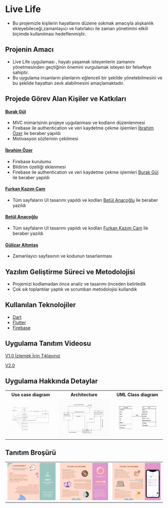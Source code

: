 # Live Life

- Bu projemizle kişilerin hayatlarını düzene sokmak amacıyla alışkanlık ekleyebileceği,zamanlayıcı ve hatırlatıcı ile zaman yönetimini etkili biçimde kullanılması hedeflenmiştir.

## Projenin Amacı

- Live Life uygulaması , hayatı yaşamak isteyenlerin zamanını yönetmesinden geçtiğinin önemini vurgulamak isteyen bir felsefeye sahiptir.
- Bu uygulama insanların planlarını eğlenceli bir şekilde yönetebilmesini ve bu şekilde hayattan zevk alabilmesini amaçlamaktadır.

## Projede Görev Alan Kişiler ve Katkıları

#### [Burak Gül](https://github.com/developerburakgul)

- MVC mimarisinin projeye uygulanması ve kodların düzenlenmesi
- Firebase ile authentication ve veri kaydetme çekme işlemleri [İbrahim Özer](https://github.com/ibrahimozer16) ile beraber yapıldı
- Motivasyon sözlerinin çekilmesi

#### [İbrahim Özer](https://github.com/ibrahimozer16)

- Firebase kurulumu
- Bildirim özelliği eklenmesi
- Firebase ile authentication ve veri kaydetme çekme işlemleri [Burak Gül](https://github.com/developerburakgul) ile beraber yapıldı

#### [Furkan Kazım Çam](https://github.com/Furkanncm)

- Tüm sayfaların UI tasarımı yapıldı ve kodları [Betül Anaçoğlu](https://github.com/anacbetul) ile beraber yazıldı

#### [Betül Anaçoğlu](https://github.com/anacbetul)

- Tüm sayfaların UI tasarımı yapıldı ve kodları [Furkan Kazım Çam](https://github.com/Furkanncm) ile beraber yazıldı

#### [Gülizar Altıntaş](https://github.com/GulizarA1)

- Zamanlayıcı sayfasının ve kodunun tasarlanması

## Yazılım Geliştirme Süreci ve Metodolojisi

- Projemizi kodlamadan önce analiz ve tasarımı önceden belirledik
- Çok sık toplantılar yaptık ve scrumban metodolojisi kullandık

## Kullanılan Teknolojiler

- [Dart](https://dart.dev)
- [Flutter](https://flutter.dev)
- [Firebase](https://firebase.google.com)

## Uygulama Tanıtım Videosu

[V1.0 İzlemek İçin Tıklayınız ](https://youtu.be/2wzgKpkpuxM)

[V2.0](https://github.com/developerburakgul/livelife/assets/120260143/5c35fcf8-4a57-4b92-a45e-0b3798d1fd76)




## Uygulama Hakkında Detaylar

<div align="center">
  <table>
    <tr>
      <th>Use case diagram</th>
      <th>Architecture</th>
      <th>UML Class diagram</th>
    </tr>
    <tr>
      <td><img width=250 src="https://github.com/developerburakgul/livelife/blob/main/Live%20Life%20Kullanım%20Durumu%20Diyagramı.png"></td>
      <td><img width=250 src="https://github.com/developerburakgul/livelife/blob/main/Live%20Life%20Mimari.jpg"></td>
      <td><img width=250 src="https://github.com/developerburakgul/livelife/blob/main/Live%20Life%20Sınıf%20Diyagramı.jpg"></td>
    </tr>
  </table>
</div>

## Tanıtım Broşürü

<div align="center">
  <table>
    <tr>
      <td><img width=250 src="https://github.com/developerburakgul/livelife/blob/main/LiveLifeBrosur/OuterPage.png"></td>
      <td><img width=250 src="https://github.com/developerburakgul/livelife/blob/main/LiveLifeBrosur/InnerPage.png"></td>
      <td><img width=250 src="https://github.com/developerburakgul/livelife/blob/main/LiveLifeBrosur/InnerPage2.png"></td>
    </tr>
  </table>
</div>

